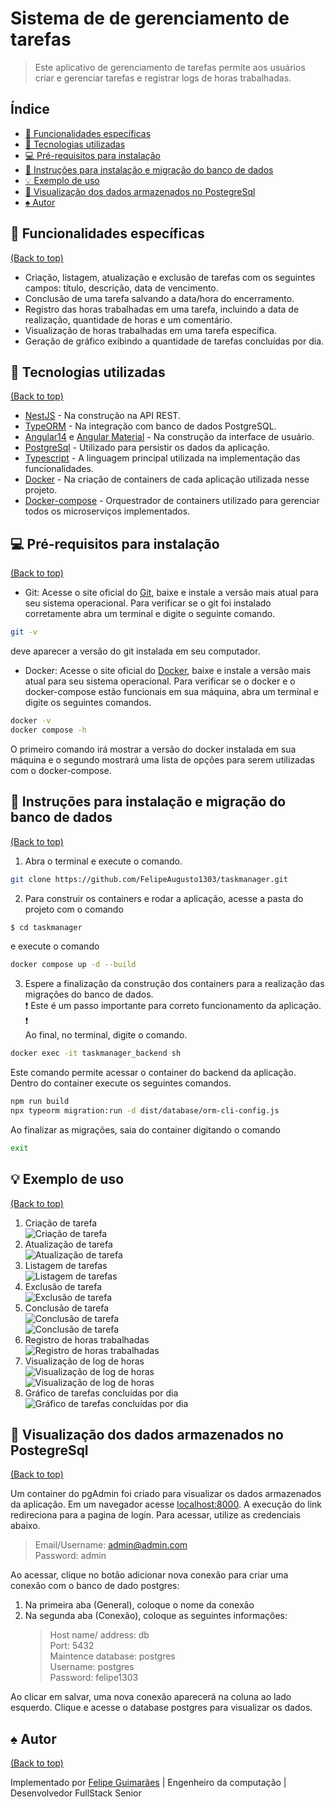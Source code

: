 # Sistema de de gerenciamento de tarefas

> Este aplicativo de gerenciamento de tarefas permite aos usuários criar e gerenciar tarefas e registrar logs de horas trabalhadas.

## Índice

- [🧰 Funcionalidades específicas](#-funcionalidades-espec%C3%ADficas)
- [🚀 Tecnologias utilizadas](#-tecnologias-utilizadas)
- [:computer: Pré-requisitos para instalação](#computer-pr%C3%A9-requisitos-para-instala%C3%A7%C3%A3o)
- [:green_book: Instruções para instalação e migração do banco de dados](#green_book-instru%C3%A7%C3%B5es-para-instala%C3%A7%C3%A3o-e-migra%C3%A7%C3%A3o-do-banco-de-dados)
- [💡 Exemplo de uso](#-exemplo-de-uso)
- [:floppy_disk: Visualização dos dados armazenados no PostegreSql](#floppy_disk-visualiza%C3%A7%C3%A3o-dos-dados-armazenados-no-postegresql)
- [:spades: Autor](#spades-autor)

## 🧰 Funcionalidades específicas

[(Back to top)](#%C3%ADndice)

- Criação, listagem, atualização e exclusão de tarefas com os seguintes campos: título, descrição, data de vencimento.
- Conclusão de uma tarefa salvando a data/hora do encerramento.
- Registro das horas trabalhadas em uma tarefa, incluindo a data de realização, quantidade de horas e um comentário.
- Visualização de horas trabalhadas em uma tarefa específica.
- Geração de gráfico exibindo a quantidade de tarefas concluídas por dia.

## 🚀 Tecnologias utilizadas

[(Back to top)](#%C3%ADndice)

- [NestJS](https://nestjs.com/) - Na construção na API REST.
- [TypeORM](https://typeorm.io/) - Na integração com banco de dados PostgreSQL.
- [Angular14](https://angular.io/) e [Angular Material](https://material.angular.io/) - Na construção da interface de usuário.
- [PostgreSql](https://www.postgresql.org) - Utilizado para persistir os dados da aplicação.
- [Typescript](https://www.typescriptlang.org) - A linguagem principal utilizada na implementação das funcionalidades.
- [Docker](https://www.docker.com) - Na criação de containers de cada aplicação utilizada nesse projeto.
- [Docker-compose](https://docs.docker.com/compose/) - Orquestrador de containers utilizado para gerenciar todos os microserviços implementados.

## :computer: Pré-requisitos para instalação

[(Back to top)](#%C3%ADndice)

- Git: Acesse o site oficial do [Git](https://git-scm.com), baixe e instale a versão mais atual para seu sistema operacional.
  Para verificar se o git foi instalado corretamente abra um terminal e digite o seguinte comando.

```bash
git -v
```

deve aparecer a versão do git instalada em seu computador.

- Docker: Acesse o site oficial do [Docker](), baixe e instale a versão mais atual para seu sistema operacional.
  Para verificar se o docker e o docker-compose estão funcionais em sua máquina, abra um terminal e digite os seguintes comandos.

```bash
docker -v
docker compose -h
```

O primeiro comando irá mostrar a versão do docker instalada em sua máquina e o segundo mostrará uma lista de opções para serem utilizadas com o docker-compose.

## :green_book: Instruções para instalação e migração do banco de dados

[(Back to top)](#%C3%ADndice)

1. Abra o terminal e execute o comando.

```bash
git clone https://github.com/FelipeAugusto1303/taskmanager.git
```

2. Para construir os containers e rodar a aplicação, acesse a pasta do projeto com o comando

```bash
$ cd taskmanager
```

e execute o comando

```bash
docker compose up -d --build
```

3. Espere a finalização da construção dos containers para a realização das migrações do banco de dados.<br>:exclamation: Este é um passo importante para correto funcionamento da aplicação. :exclamation: <br> Ao final, no terminal, digite o comando.

```bash
docker exec -it taskmanager_backend sh
```

Este comando permite acessar o container do backend da aplicação.
Dentro do container execute os seguintes comandos.

```bash
npm run build
npx typeorm migration:run -d dist/database/orm-cli-config.js
```

Ao finalizar as migrações, saia do container digitando o comando

```bash
exit
```

## 💡 Exemplo de uso

[(Back to top)](#%C3%ADndice)

1. Criação de tarefa <br>
   ![Criação de tarefa](screenshots/imagem1.png)
2. Atualização de tarefa <br>
   ![Atualização de tarefa](screenshots/imagem2.png)
3. Listagem de tarefas <br>
   ![Listagem de tarefas](screenshots/imagem3.png)
4. Exclusão de tarefa <br>
   ![Exclusão de tarefa](screenshots/imagem4.png)
5. Conclusão de tarefa <br>
   ![Conclusão de tarefa](screenshots/imagem5.png) <br>
   ![Conclusão de tarefa](screenshots/imagem5-1.png)
6. Registro de horas trabalhadas <br>
   ![Registro de horas trabalhadas](screenshots/imagem6.png)
7. Visualização de log de horas <br>
   ![Visualização de log de horas](screenshots/imagem7.png) <br>
   ![Visualização de log de horas](screenshots/imagem7-1.png)
8. Gráfico de tarefas concluídas por dia <br>
   ![Gráfico de tarefas concluídas por dia](screenshots/imagem8.png)

## :floppy_disk: Visualização dos dados armazenados no PostegreSql

[(Back to top)](#%C3%ADndice)

Um container do pgAdmin foi criado para visualizar os dados armazenados da aplicação. Em um navegador acesse [localhost:8000](http://localhost:8000). A execução do link redireciona para a pagina de login. Para acessar, utilize as credenciais abaixo.

> Email/Username: admin@admin.com <br>
> Password: admin

Ao acessar, clique no botão adicionar nova conexão para criar uma conexão com o banco de dado postgres:

1. Na primeira aba (General), coloque o nome da conexão
2. Na segunda aba (Conexão), coloque as seguintes informações:
   > Host name/ address: db <br>
   > Port: 5432 <br>
   > Maintence database: postgres <br>
   > Username: postgres <br>
   > Password: felipe1303

Ao clicar em salvar, uma nova conexão aparecerá na coluna ao lado esquerdo. Clique e acesse o database postgres para visualizar os dados.

## :spades: Autor

[(Back to top)](#%C3%ADndice)

Implementado por [Felipe Guimarães](https://www.linkedin.com/in/fasguimaraes/) | Engenheiro da computação | Desenvolvedor FullStack Senior
